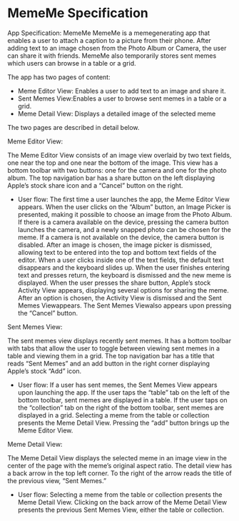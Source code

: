 # MemeMe Specification
App Specification: MemeMe
MemeMe is a meme­generating app that enables a user to attach a caption to a picture from their phone. After adding text to an image chosen from the Photo Album or Camera, the user can share it with friends. MemeMe also temporarily stores sent memes which users can browse in a table or a grid.

The app has two pages of content:
- Meme Editor View: ​Enables a user to add text to an image and share it.
- Sent Memes View:​Enables a user to browse sent memes in a table or a grid.
- Meme Detail View: ​Displays a detailed image of the selected meme

The two pages are described in detail below.

Meme Editor View:

The Meme Editor View consists of an image view overlaid by two text fields, one near the top and one near the bottom of the image. This view has a bottom toolbar with two buttons: one for the camera and one for the photo album. The top navigation bar has a share button on the left displaying Apple’s stock share icon and a “Cancel” button on the right.
- User flow: The first time a user launches the app, the Meme Editor View​appears. When the user clicks on the “Album” button, an Image Picker is presented, making it possible to choose an image from the Photo Album. If there is a camera available on the device, pressing the camera button launches the camera, and a newly snapped photo can be chosen for the meme. If a camera is not available on the device, the camera button is disabled. After an image is chosen, the image picker is dismissed, allowing text to be entered into the top and bottom text fields of the editor. When a user clicks inside one of the text fields, the default text disappears and the keyboard slides up. When the user finishes entering text and presses return, the keyboard is dismissed and the new meme is displayed. When the user presses the share button, Apple’s stock Activity View appears, displaying several options for sharing the meme. After an option is chosen, the Activity View is dismissed and the Sent Memes View​appears. The Sent Memes View​also appears upon pressing the “Cancel” button.

Sent Memes View:

The sent memes view displays recently sent memes. It has a bottom toolbar with tabs that allow the user to toggle between viewing sent memes in a table and viewing them in a grid. The top navigation bar has a title that reads “Sent Memes” and an add button in the right corner displaying Apple’s stock “Add” icon.
- User flow: If a user has sent memes, the Sent Memes View ​appears upon launching the app. If the user taps the “table” tab on the left of the bottom toolbar, sent memes are displayed in a table. If the user taps on the “collection” tab on the right of the bottom toolbar, sent memes are displayed in a grid. Selecting a meme from the table or collection presents the Meme Detail View​. Pressing the “add” button brings up the Meme Editor View​.

Meme Detail View:

The Meme Detail View displays the selected meme in an image view in the center of the page with the meme’s original aspect ratio. The detail view has a back arrow in the top left corner. To the right of the arrow reads the title of the previous view, “Sent Memes.”
- User flow: Selecting a meme from the table or collection presents the Meme Detail View​. Clicking on the back arrow of the Meme Detail View​presents the previous Sent Memes View​, either the table or collection.

